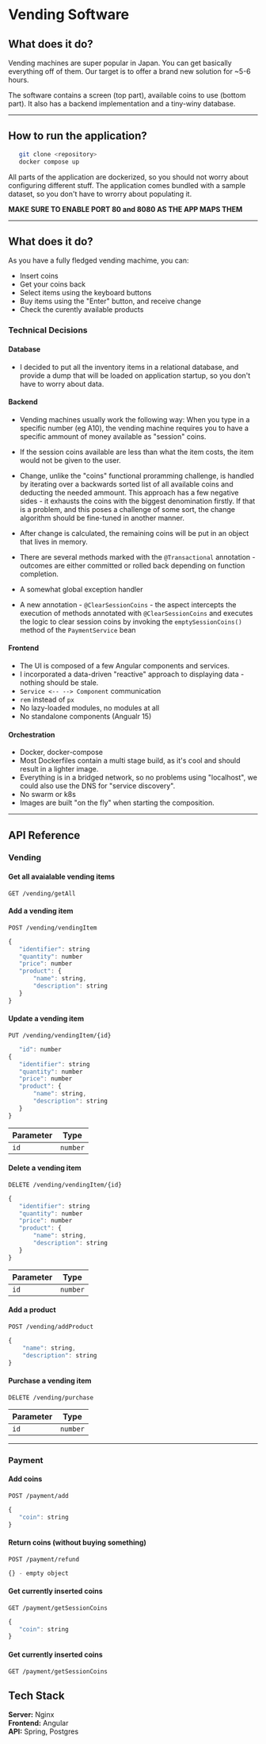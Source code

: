 # Vending Software

## What does it do?

Vending machines are super popular in Japan. You can get basically everything off of them.
Our target is to offer a brand new solution for ~5-6 hours.

The software contains a screen (top part), available coins to use (bottom part).
It also has a backend implementation and a tiny-winy database.

---

## How to run the application?
```bash
   git clone <repository>
   docker compose up
```
All parts of the application are dockerized, so you should not worry about configuring different stuff. The application comes bundled with a sample dataset, so you don't have to wrorry about populating it.

<b>MAKE SURE TO ENABLE PORT 80 and 8080 AS THE APP MAPS THEM</b>

---

## What does it do?

As you have a fully fledged vending machime, you can:
- Insert coins
- Get your coins back
- Select items using the keyboard buttons
- Buy items using the "Enter" button, and receive change
- Check the curently available products

### Technical Decisions

#### Database

- I decided to put all the inventory items in a relational database, and provide a dump that will be loaded on application startup, so you don't have to worry about data.

#### Backend

- Vending machines usually work the following way: When you type in a specific number (eg A10), the vending machine requires you to have a specific ammount of money available as "session" coins.

- If the session coins available are less than what the item costs, the item would not be given to the user.

- Change, unlike the "coins" functional proramming challenge, is handled by iterating over a backwards sorted list of all available coins and deducting the needed ammount. This approach has a few negative sides - it exhausts the coins with the biggest denomination firstly. If that is a problem, and this poses a challenge of some sort, the change algorithm should be fine-tuned in another manner.

- After change is calculated, the remaining coins will be put in an object that lives in memory.

- There are several methods marked with the `@Transactional` annotation - outcomes are either committed or rolled back depending on function completion.

- A somewhat global exception handler

- A new annotation - `@ClearSessionCoins` - the aspect intercepts the execution of methods annotated with `@ClearSessionCoins` and executes the logic to clear session coins by invoking the `emptySessionCoins()` method of the `PaymentService` bean

#### Frontend

- The UI is composed of a few Angular components and services.
- I incorporated a data-driven "reactive" approach to displaying data - nothing should be stale.
- `Service <-- --> Component` communication
- `rem` instead of `px`
- No lazy-loaded modules, no modules at all
- No standalone components (Angualr 15)


#### Orchestration
- Docker, docker-compose
- Most Dockerfiles contain a multi stage build, as it's cool and should result in a lighter image.
- Everything is in a bridged network, so no problems using "localhost", we could also use the DNS for "service discovery".
- No swarm or k8s
- Images are built "on the fly" when starting the composition.

---

## API Reference

### Vending

#### Get all avaialable vending items
```http
GET /vending/getAll
```

#### Add a vending item
```http
POST /vending/vendingItem
```
```javascript
{
   "identifier": string
   "quantity": number
   "price": number
   "product": {
       "name": string,
       "description": string
   } 
}
```

#### Update a vending item
```http
PUT /vending/vendingItem/{id}
```
```javascript
   "id": number
{
   "identifier": string
   "quantity": number
   "price": number
   "product": {
       "name": string,
       "description": string
   } 
}
```
| Parameter | Type     | 
| --------- | -------- |
| `id`      | `number` |

#### Delete a vending item
```http
DELETE /vending/vendingItem/{id}
```
```javascript
{
   "identifier": string
   "quantity": number
   "price": number
   "product": {
       "name": string,
       "description": string
   } 
}
```
| Parameter | Type     | 
| --------- | -------- |
| `id`      | `number` |

#### Add a product
```http
POST /vending/addProduct
```
```javascript
{
    "name": string,
    "description": string
}
```

#### Purchase a vending item
```http
DELETE /vending/purchase
```
| Parameter | Type     | 
| --------- | -------- |
| `id`      | `number` |

---

### Payment

#### Add coins
```http
POST /payment/add
```
```javascript
{
   "coin": string
}
```

#### Return coins (without buying something)
```http
POST /payment/refund
```
```javascript
{} - empty object
```

#### Get currently inserted coins
```http
GET /payment/getSessionCoins
```
```javascript
{
   "coin": string
}
```

#### Get currently inserted coins
```http
GET /payment/getSessionCoins
```

## Tech Stack
**Server:** Nginx
<br>
**Frontend:** Angular
<br>
**API:** Spring, Postgres